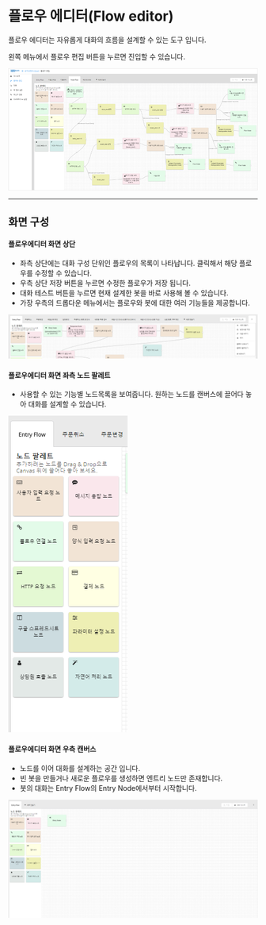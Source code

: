 # 플로우 에디터\(Flow editor\)

플로우 에디터는 자유롭게 대화의 흐름을 설계할 수 있는 도구 입니다.

왼쪽 메뉴에서 플로우 편집 버튼을 누르면 진입할 수 있습니다.

![](/assets/builder_overview.png)

---

## 화면 구성

#### 플로우에디터 화면 상단

* 좌측 상단에는 대화 구성 단위인 플로우의 목록이 나타납니다. 클릭해서 해당 플로우를 수정할 수 있습니다.
* 우측 상단 저장 버튼을 누르면 수정한 플로우가 저장 됩니다. 
* 대화 테스트 버튼을 누르면 현재 설계한 봇을 바로 사용해 볼 수 있습니다.
* 가장 우측의 드롭다운 메뉴에서는 플로우와 봇에 대한 여러 기능들을 제공합니다.

![](/assets/builder_flow_editor_toolbar.png)

#### 플로우에디터 화면 좌측 노드 팔레트

* 사용할 수 있는 기능별 노드목록을 보여줍니다. 원하는 노드를 캔버스에 끌어다 놓아 대화를 설계할 수 있습니다.

![](/assets/builder_flow_editor_nodes.png)

####  플로우에디터 화면 우측 캔버스

* 노드를 이어 대화를 설계하는 공간 입니다. 
* 빈 봇을 만들거나 새로운 플로우를 생성하면 엔트리 노드만 존재합니다.
* 봇의 대화는 Entry Flow의 Entry Node에서부터 시작합니다.

![](/assets/builder_flow_editor_canvas.png)





